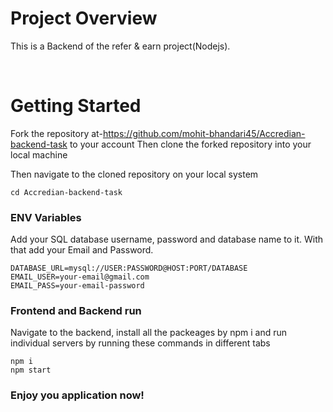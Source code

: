 # Project Overview

 This is a Backend of the refer & earn project(Nodejs).

<br/>

# Getting Started

Fork the repository at-https://github.com/mohit-bhandari45/Accredian-backend-task to your account
Then clone the forked repository into your local machine

Then navigate to the cloned repository on your local system

``` 
cd Accredian-backend-task
```
 
### **ENV Variables**
Add your SQL database username, password and database name to it. With that add your Email and Password.
```
DATABASE_URL=mysql://USER:PASSWORD@HOST:PORT/DATABASE
EMAIL_USER=your-email@gmail.com
EMAIL_PASS=your-email-password
```


### **Frontend and Backend run**

Navigate to the backend, install all the packeages by npm i and run individual servers by running these commands in different tabs
``` 
npm i
npm start
```

### Enjoy you application now!